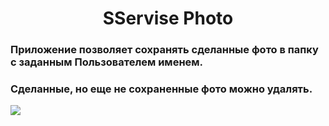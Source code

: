 <h1 align="center">SServise Photo</h1>
<h3 align="left">Приложение позволяет сохранять сделанные фото в папку с заданным Пользователем именем. </h3>
<h3 align="left">Сделанные, но еще не сохраненные фото можно удалять. </h3>
<p align="left"> <a target="_blank" rel="noreferrer"> <img src="https://github.com/Usynin1994/SSrvicePhoto/assets/116381848/3234baa2-eeaa-4f61-a80b-3352bc1d94d3" /> </a> </p>
